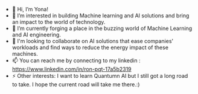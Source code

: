 - 👋 Hi, I’m Yona!
- 👀 I’m interested in building Machine learning and AI solutions and bring an impact to the world of technology.
- 🌱 I’m currently forging a place in the buzzing world of Machine Learning and AI engineering.
- 💞️ I'm looking to collaborate on AI solutions that ease companies' workloads and find ways to reduce the energy impact of these machines.
- 📫 You can reach me by connecting to my linkedin : https://www.linkedin.com/in/ron-pqt-17a5b2319
- ⚡ Other interests: I want to learn Quantumn AI but I still got a long road to take. I hope the current road will take me there.:)

<!---
Yona-p/Yona-p is a ✨ special ✨ repository because its `README.md` (this file) appears on your GitHub profile.
You can click the Preview link to take a look at your changes.
--->
